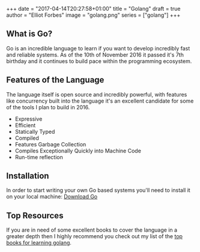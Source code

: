 +++
date = "2017-04-14T20:27:58+01:00"
title = "Golang"
draft = true
author = "Elliot Forbes"
image = "golang.png"
series = ["golang"]
+++

## What is Go?

Go is an incredible language to learn if you want to develop incredibly fast and reliable systems. As of the 10th of November 2016 it passed it's 7th birthday and it continues to build pace within the programming ecosystem. 

## Features of the Language

The language itself is open source and incredibly powerful, with features like concurrency built into the language it's an excellent candidate for some of the tools I plan to build in 2016.

* Expressive
* Efficient
* Statically Typed
* Compiled
* Features Garbage Collection
* Compiles Exceptionally Quickly into Machine Code
* Run-time reflection

## Installation

In order to start writing your own Go based systems you'll need to install it on your local machine: [Download Go](https://golang.org/dl/) 

## Top Resources

If you are in need of some excellent books to cover the language in a greater depth then I highly recommend you check out my list of the [top books for learning golang](/golang/top-books-for-learning-golang/).
